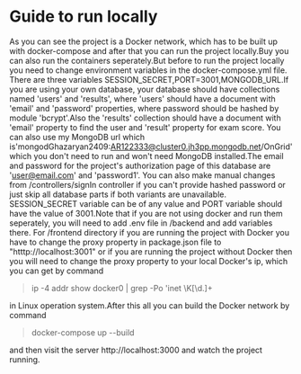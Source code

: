 # Guide to run locally

As you can see the project is a Docker network, which has to be built up with docker-compose and after that you can run the project locally.Buy you can also run the containers seperately.But before to run the project locally you need to change environment variables in the docker-compose.yml file.
There are three variables SESSION_SECRET,PORT=3001,MONGODB_URL.If you are using your own database, your database should have collections named 'users' and 'results', where 'users' should have a document with 'email' and 'password' properties, where password should be hashed by module 'bcrypt'.Also the 'results' collection should have a document with 'email' property to find the user and 'result' property for exam score. You can also use my MongoDB url which is'mongodGhazaryan2409:AR122333@cluster0.jh3pp.mongodb.net/OnGrid' which you don't need to run and won't need MongoDB installed.The email and password for the project's authorization page of this database are 'user@email.com' and 'password1'. You can also make manual changes from /controllers/signIn controller if you can't provide hashed password or just skip all database parts if both variants are unavailable. SESSION_SECRET variable can be of any value and PORT variable should have the value of 3001.Note that if you are not using docker and run them seperately, you will need to add .env file in /backend and add variables there.
For /frontend directory if you are running the project with Docker you have to change the proxy property in package.json file to "htttp://localhost:3001" or if you are running the project without Docker then you will need to change the proxy property to your local Docker's ip, which you can get by command 

> ip -4 addr show docker0 | grep -Po 'inet \K[\d.]+

in Linux operation system.After this all you can build the Docker network by command

> docker-compose up --build
 
and then visit the server http://localhost:3000 and watch the project running.